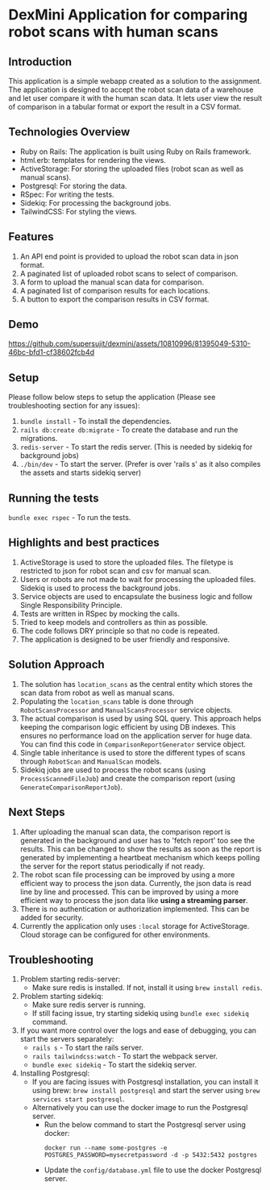 # DexMini Application for comparing robot scans with human scans

## Introduction
This application is a simple webapp created as a solution to the assignment. The application is designed to accept 
the robot scan data of a warehouse and let user compare it with the human scan data. It lets user view the result of
comparison in a tabular format or export the result in a CSV format.

## Technologies Overview
- Ruby on Rails: The application is built using Ruby on Rails framework.
- html.erb: templates for rendering the views.
- ActiveStorage: For storing the uploaded files (robot scan as well as manual scans).
- Postgresql: For storing the data.
- RSpec: For writing the tests.
- Sidekiq: For processing the background jobs.
- TailwindCSS: For styling the views.

## Features
1. An API end point is provided to upload the robot scan data in json format.
2. A paginated list of uploaded robot scans to select of comparison.
3. A form to upload the manual scan data for comparison.
4. A paginated list of comparison results for each locations.
5. A button to export the comparison results in CSV format.

## Demo


https://github.com/supersujit/dexmini/assets/10810996/81395049-5310-46bc-bfd1-cf38602fcb4d



## Setup
Please follow below steps to setup the application (Please see troubleshooting section for any issues):
1. `bundle install` - To install the dependencies.
2. `rails db:create db:migrate` - To create the database and run the migrations.
3. `redis-server` - To start the redis server. (This is needed by sidekiq for background jobs)
4. `./bin/dev` - To start the server. (Prefer is over 'rails s' as it also compiles the assets and starts sidekiq server)

## Running the tests
`bundle exec rspec` - To run the tests.

## Highlights and best practices
1. ActiveStorage is used to store the uploaded files. The filetype is restricted to json for robot scan and csv for manual scan.
2. Users or robots are not made to wait for processing the uploaded files. Sidekiq is used to process the background jobs.
3. Service objects are used to encapsulate the business logic and follow Single Responsibility Principle.
4. Tests are written in RSpec by mocking the calls.
5. Tried to keep models and controllers as thin as possible.
6. The code follows DRY principle so that no code is repeated.
7. The application is designed to be user friendly and responsive.

## Solution Approach
1. The solution has `location_scans` as the central entity which stores the scan data from robot as well as manual scans.
2. Populating the `location_scans` table is done through `RobotScansProcessor` and `ManualScansProcessor` service objects.
3. The actual comparison is used by using SQL query. This approach helps keeping the comparison logic efficient by using
DB indexes. This ensures no performance load on the application server for huge data. You can find this code in 
`ComparisonReportGenerator` service object.
4. Single table inheritance is used to store the different types of scans through `RobotScan` and `ManualScan` models.
5. Sidekiq jobs are used to process the robot scans (using `ProcessScannedFileJob`) and create the comparison report
(using `GenerateComparisonReportJob`).

## Next Steps
1. After uploading the manual scan data, the comparison report is generated in the background and user has to 'fetch report'
too see the results. This can be changed to show the results as soon as the report is generated by implementing a heartbeat
mechanism which keeps polling the server for the report status periodically if not ready.
2. The robot scan file processing can be improved by using a more efficient way to process the json data. Currently, the
json data is read line by line and processed. This can be improved by using a more efficient way to process the json data like 
**using a streaming parser**.
3. There is no authentication or authorization implemented. This can be added for security.
4. Currently the application only uses `:local` storage for ActiveStorage. Cloud storage can be configured for other environments.

## Troubleshooting
1. Problem starting redis-server:
    - Make sure redis is installed. If not, install it using `brew install redis`.
2. Problem starting sidekiq:
    - Make sure redis server is running.
    - If still facing issue, try starting sidekiq using `bundle exec sidekiq` command.
3. If you want more control over the logs and ease of debugging, you can start the servers separately:
    - `rails s` - To start the rails server.
    - `rails tailwindcss:watch` - To start the webpack server.
    - `bundle exec sidekiq` - To start the sidekiq server. 
4. Installing Postgresql:
    - If you are facing issues with Postgresql installation, you can install it using brew: `brew install postgresql` and 
    start the server using `brew services start postgresql`.
    - Alternatively you can use the docker image to run the Postgresql server.
      - Run the below command to start the Postgresql server using docker:
          ```
          docker run --name some-postgres -e POSTGRES_PASSWORD=mysecretpassword -d -p 5432:5432 postgres
          ```
      - Update the `config/database.yml` file to use the docker Postgresql server.
